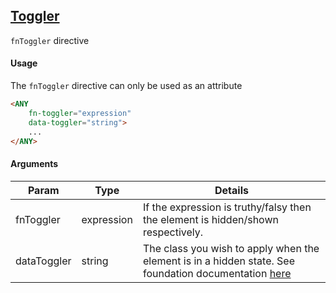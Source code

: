[Toggler](http://foundation.zurb.com/sites/docs/toggler.html)
------
`fnToggler` directive

#### Usage
The `fnToggler` directive can only be used as an attribute

```html 
<ANY 
    fn-toggler="expression" 
    data-toggler="string">
    ...
</ANY>
```

#### Arguments
| Param        | Type          | Details  |
| -------------|------------| -----|
| fnToggler    | expression | If the expression is truthy/falsy then the element is hidden/shown respectively. |
| dataToggler  | string     | The class you wish to apply when the element is in a hidden state. See foundation documentation [here](http://foundation.zurb.com/sites/docs/toggler.html)|